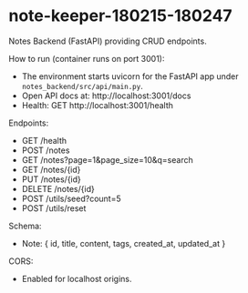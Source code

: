 # note-keeper-180215-180247

Notes Backend (FastAPI) providing CRUD endpoints.

How to run (container runs on port 3001):
- The environment starts uvicorn for the FastAPI app under `notes_backend/src/api/main.py`.
- Open API docs at: http://localhost:3001/docs
- Health: GET http://localhost:3001/health

Endpoints:
- GET /health
- POST /notes
- GET /notes?page=1&page_size=10&q=search
- GET /notes/{id}
- PUT /notes/{id}
- DELETE /notes/{id}
- POST /utils/seed?count=5
- POST /utils/reset

Schema:
- Note: { id, title, content, tags, created_at, updated_at }

CORS:
- Enabled for localhost origins.
